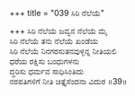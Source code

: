 +++
title = "039 ಸಿರಿ ನೆಲೆಯೆ"

+++
ಸಿರಿ ನೆಲೆಯೆ ಜವ್ವನ ನೆಲೆಯೆ ಮೈ   
ಸಿರಿ ನೆಲೆಯೆ ತನು ನೆಲೆಯೆ ಖಂಡೆಯ   
ಸಿರಿ ನೆಲೆಯೆ ನಿನಗರಸುತನವುಳ್ಳನ್ನ ನೀತಿಯಲಿ   
ಧರೆಯ ರಕ್ಷಿಸು ಬಂಧುಗಳನು   
ದ್ಧರಿಸು ಧರ್ಮವ ಸಾಧಿಸಿಂತಿದು   
ನರಪತಿಗಳಿಗೆ ನೀತಿ ಚಿತ್ತೈಸೆಂದನಾ ವಿದುರ   ॥39॥